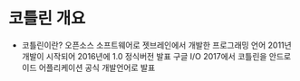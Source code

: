 
# 코틀린 개요

- 코틀린이란?
오픈소스 소프트웨어로 젯브레인에서 개발한 프로그래밍 언어
2011년 개발이 시작되어 2016년에 1.0 정식버전 발표
구글 I/O 2017에서 코틀린을 안드로이드 어플리케이션 공식 개발언어로 발표
